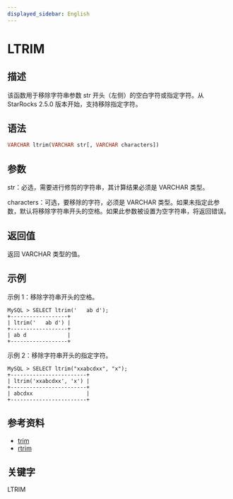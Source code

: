 ```yaml
---
displayed_sidebar: English
---
```


# LTRIM

## 描述

该函数用于移除字符串参数 str 开头（左侧）的空白字符或指定字符。从 StarRocks 2.5.0 版本开始，支持移除指定字符。

## 语法

```Haskell
VARCHAR ltrim(VARCHAR str[, VARCHAR characters])
```

## 参数

str：必选，需要进行修剪的字符串，其计算结果必须是 VARCHAR 类型。

characters：可选，要移除的字符，必须是 VARCHAR 类型。如果未指定此参数，默认将移除字符串开头的空格。如果此参数被设置为空字符串，将返回错误。

## 返回值

返回 VARCHAR 类型的值。

## 示例

示例 1：移除字符串开头的空格。

```Plain
MySQL > SELECT ltrim('   ab d');
+------------------+
| ltrim('   ab d') |
+------------------+
| ab d             |
+------------------+
```

示例 2：移除字符串开头的指定字符。

```Plain
MySQL > SELECT ltrim("xxabcdxx", "x");
+------------------------+
| ltrim('xxabcdxx', 'x') |
+------------------------+
| abcdxx                 |
+------------------------+
```

## 参考资料

- [trim](trim.md)
- [rtrim](rtrim.md)

## 关键字

LTRIM
